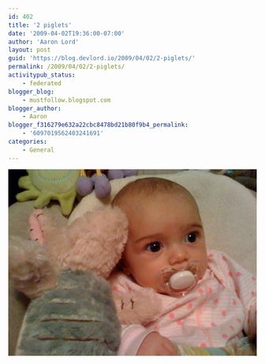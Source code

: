 ```yaml
---
id: 402
title: '2 piglets'
date: '2009-04-02T19:36:00-07:00'
author: 'Aaron Lord'
layout: post
guid: 'https://blog.devlord.io/2009/04/02/2-piglets/'
permalink: /2009/04/02/2-piglets/
activitypub_status:
    - federated
blogger_blog:
    - mustfollow.blogspot.com
blogger_author:
    - Aaron
blogger_f316279e632a22cbc8478bd21b80f9b4_permalink:
    - '6097019562403241691'
categories:
    - General
---
```


<p class="mobile-photo"><a href="/assets/img/2011/10/photo-784545.jpg"><img src="/assets/img/2011/10/photo-784545.jpg?w=300" border="0" alt="" /></a></p>